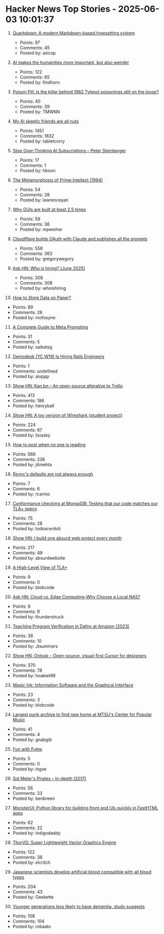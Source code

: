 # Hacker News Top Stories - 2025-06-03 10:01:37

1. [Quarkdown: A modern Markdown-based typesetting system](https://github.com/iamgio/quarkdown)
   - Points: 97
   - Comments: 45
   - Posted by: asicsp

2. [AI makes the humanities more important, but also weirder](https://resobscura.substack.com/p/ai-makes-the-humanities-more-important)
   - Points: 122
   - Comments: 65
   - Posted by: findhorn

3. [Poison Pill: Is the killer behind 1982 Tylenol poisonings still on the loose?](https://www.trulyadventure.us/poison-pill)
   - Points: 40
   - Comments: 39
   - Posted by: TMWNN

4. [My AI skeptic friends are all nuts](https://fly.io/blog/youre-all-nuts/)
   - Points: 1451
   - Comments: 1832
   - Posted by: tabletcorry

5. [Stop Over-Thinking AI Subscriptions – Peter Steinberger](https://steipete.me/posts/2025/stop-overthinking-ai-subscriptions)
   - Points: 17
   - Comments: 1
   - Posted by: hboon

6. [The Metamorphosis of Prime Intellect (1994)](https://localroger.com/prime-intellect/mopiall.html)
   - Points: 54
   - Comments: 28
   - Posted by: lawrenceyan

7. [Why GUIs are built at least 2.5 times](https://patricia.no/2025/05/30/why_lean_software_dev_is_wrong.html)
   - Points: 59
   - Comments: 36
   - Posted by: mpweiher

8. [Cloudlflare builds OAuth with Claude and publishes all the prompts](https://github.com/cloudflare/workers-oauth-provider/)
   - Points: 558
   - Comments: 363
   - Posted by: gregorywegory

9. [Ask HN: Who is hiring? (June 2025)](undefined)
   - Points: 308
   - Comments: 308
   - Posted by: whoishiring

10. [How to Store Data on Paper?](https://www.monperrus.net/martin/store-data-paper)
   - Points: 89
   - Comments: 28
   - Posted by: mofosyne

11. [A Complete Guide to Meta Prompting](https://www.prompthub.us/blog/a-complete-guide-to-meta-prompting)
   - Points: 31
   - Comments: 5
   - Posted by: saikatsg

12. [Demodesk (YC W19) Is Hiring Rails Engineers](https://demodesk.com/careers)
   - Points: 1
   - Comments: undefined
   - Posted by: alxppp

13. [Show HN: Kan.bn – An open-source alterative to Trello](https://github.com/kanbn/kan)
   - Points: 413
   - Comments: 186
   - Posted by: henryball

14. [Show HN: A toy version of Wireshark (student project)](https://github.com/lixiasky/vanta)
   - Points: 224
   - Comments: 67
   - Posted by: lixiasky

15. [How to post when no one is reading](https://www.jeetmehta.com/posts/thrive-in-obscurity)
   - Points: 566
   - Comments: 236
   - Posted by: j4mehta

16. [Rsync's defaults are not always enough](https://rachelbythebay.com/w/2025/05/31/sync/)
   - Points: 7
   - Comments: 6
   - Posted by: rcarmo

17. [Conformance checking at MongoDB: Testing that our code matches our TLA+ specs](https://www.mongodb.com/blog/post/engineering/conformance-checking-at-mongodb-testing-our-code-matches-our-tla-specs)
   - Points: 75
   - Comments: 28
   - Posted by: todsacerdoti

18. [Show HN: I build one absurd web project every month](https://absurd.website)
   - Points: 217
   - Comments: 49
   - Posted by: absurdwebsite

19. [A High-Level View of TLA+](https://lamport.azurewebsites.net/tla/high-level-view.html)
   - Points: 9
   - Comments: 0
   - Posted by: blobcode

20. [Ask HN: Cloud vs. Edge Computing–Why Choose a Local NAS?](undefined)
   - Points: 9
   - Comments: 9
   - Posted by: thunderstruck

21. [Teaching Program Verification in Dafny at Amazon (2023)](https://dafny.org/blog/2023/12/15/teaching-program-verification-in-dafny-at-amazon/)
   - Points: 38
   - Comments: 10
   - Posted by: Jtsummers

22. [Show HN: Onlook – Open-source, visual-first Cursor for designers](https://github.com/onlook-dev/onlook)
   - Points: 370
   - Comments: 78
   - Posted by: hoakiet98

23. [Magic Ink: Information Software and the Graphical Interface](https://worrydream.com/MagicInk/)
   - Points: 23
   - Comments: 3
   - Posted by: blobcode

24. [Largest punk archive to find new home at MTSU's Center for Popular Music](https://mtsunews.com/worlds-largest-punk-archive-moves-to-center-for-popular-music/)
   - Points: 41
   - Comments: 4
   - Posted by: gnabgib

25. [Fun with Futex](https://blog.fredrb.com/2025/06/02/futex-fun/)
   - Points: 5
   - Comments: 0
   - Posted by: ingve

26. [Sid Meier's Pirates – In-depth (2017)](https://shot97retro.blogspot.com/2017/12/sid-meiers-pirates-in-depth-written.html)
   - Points: 56
   - Comments: 23
   - Posted by: benbreen

27. [MonsterUI: Python library for building front end UIs quickly in FastHTML apps](https://www.answer.ai/posts/2025-01-15-monsterui.html)
   - Points: 62
   - Comments: 22
   - Posted by: indigodaddy

28. [ThorVG: Super Lightweight Vector Graphics Engine](https://www.thorvg.org/about)
   - Points: 122
   - Comments: 38
   - Posted by: elcritch

29. [Japanese scientists develop artificial blood compatible with all blood types](https://www.tokyoweekender.com/entertainment/tech-trends/japanese-scientists-develop-artificial-blood/)
   - Points: 204
   - Comments: 43
   - Posted by: Geekette

30. [Younger generations less likely to have dementia, study suggests](https://www.theguardian.com/society/2025/jun/02/younger-generations-less-likely-dementia-study)
   - Points: 108
   - Comments: 104
   - Posted by: robaato

